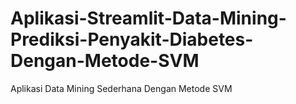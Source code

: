 # Aplikasi-Streamlit-Data-Mining-Prediksi-Penyakit-Diabetes-Dengan-Metode-SVM
Aplikasi Data Mining Sederhana Dengan Metode SVM
